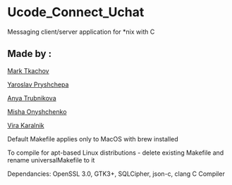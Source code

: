 # Ucode_Connect_Uchat

Messaging client/server application for \*nix with C

## Made by :

[Mark Tkachov](https://github.com/MarkTkachov)

[Yaroslav Pryshchepa](https://github.com/trixxterzz)

[Anya Trubnikova](https://github.com/annatrubnikova)

[Misha Onyshchenko](https://github.com/Sheeseburger)

[Vira Karalnik](https://github.com/jinjergirl)


Default Makefile applies only to MacOS with brew installed

To compile for apt-based Linux distributions - delete existing Makefile and rename universalMakefile to it

Dependancies: OpenSSL 3.0, GTK3+, SQLCipher, json-c, clang C Compiler
